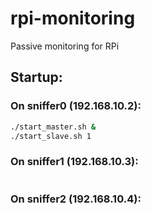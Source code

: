 # rpi-monitoring
Passive monitoring for RPi

## Startup:
### On sniffer0 (192.168.10.2):
```./init.sh
./start_master.sh &
./start_slave.sh 1
```

### On sniffer1 (192.168.10.3):
```./start_slave.sh 2
```

### On sniffer2 (192.168.10.4):
```./start_slave.sh 3
```
